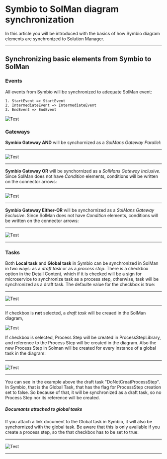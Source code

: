 # Symbio to SolMan diagram synchronization

In this article you will be introduced with the basics of how Symbio diagram elements are synchronized to Solution Manager.
***
## Synchronizing basic elements from Symbio to SolMan

### Events

All events from Symbio will be synchronized to adequate SolMan event:

    1. StartEvent => StartEvent
    2. IntermediateEvent => IntermediateEvent
    3. EndEvent => EndEvent

![Test](media/Events.png)

### Gateways

**Symbio Gateway AND** will be synchornized as a *SolMans Gateway Parallel*: 

---

![Test](media/GatewayAND.png)

---

**Symbio Gateway OR** will be synchornized as a *SolMans Gateway Inclusive*. Since SolMan does not have *Condition* elements, conditions will be written on the connector arrows:

---

![Test](media/GatewayOR.png)

---

**Symbio Gateway Either-OR** will be synchornized as a *SolMans Gateway Exclusive*. Since SolMan does not have *Condition* elements, conditions will be written on the connector arrows:

---

![Test](media/GatewayXOR.png)

---

### Tasks

Both **Local task** and **Global task** in Symbio can be synchronized in SolMan in two ways: as a *draft task* or as a *process step*.
There is a checkbox option in the Detail Content, which if it is checked will be a sign for microservice to synchronize task as a process step, otherwise, task will be synchronized as a draft task. The defaulte value for the checkbox is true:

---

![Test](media/CreateProcessStepCheckBox.png)

---

If checkbox is **not** selected, a *draft task* will be creaed in the SolMan diagram,

![Test](media/LocalTask.png)

If checkbox is selected, Process Step will be created in ProcessStepLibrary, and reference to the Process Step will be created in the diagram. Also the new Process Step in Solman will be created for every instance of a global task in the diagram:

---

![Test](media/ProcessStepsExample.png)

---

You can see in the example above the draft task "DoNotCreatProcessStep". In Symbio, that is the Global Task, that has the flag for ProcessStep creation set to false. So because of that, it will be synchronized
as a draft task, so no Process Step nor its reference will be created.

##### Documants attached to global tasks

If you attach a link document to the Global task in Symbio, it will also be synchornized with the global task. 
Be aware that this is only available if you create a process step, so the that checkbox has to be set to true:

---

![Test](media/TaskDocument.png)

---



